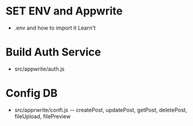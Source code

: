 # SET ENV and Appwrite 
- .env and how to import it Learn't

# Build Auth Service
- src/appwrite/auth.js

# Config DB
- src/apprwrite/confi.js
-- createPost, updatePost, getPost, deletePost, fileUpload, filePreview